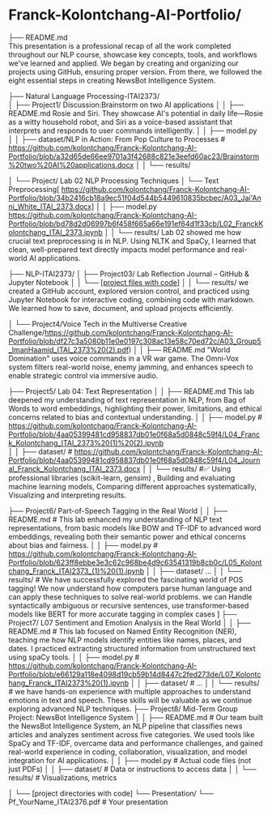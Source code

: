 # Franck-Kolontchang-AI-Portfolio/
├── README.md  
This presentation is a professional recap of all the work completed throughout our NLP course, showcase key concepts, tools, and workflows we've learned and applied. We began by creating and organizing our projects using GitHub, ensuring proper version. From there, we followed the eight essential steps in creating NewsBot Intelligence System. 

├── Natural Language Processing-ITAI2373/      
│   ├── Project1/ Discussion:Brainstorm on two AI applications
│   │   ├── README.md     Rosie and Siri. They showcase AI's potential in daily life—Rosie as a witty household robot, and Siri as a voice-based assistant that interprets and responds to user commands intelligently.
│   │   ├── model.py           
│   │   ├── dataset/NLP in Action: From Pop Culture to Processes # https://github.com/kolontchang/Franck-Kolontchang-AI-Portfolio/blob/a32d65de66ee9701a3f42688c821e3eefd60ac23/Brainstorm%20two%20AI%20applications.docx
│   │   └── results/  

│   └── Project/  Lab 02 NLP Processing Techniques
│       └── Text Preprocessing[ https://github.com/kolontchang/Franck-Kolontchang-AI-Portfolio/blob/34b2416cb18a9ec51f04d544b5449610835bcbec/A03_Jai'Anni_White_ITAI_2373.docx]
│   │   ├── model.py            https://github.com/kolontchang/Franck-Kolontchang-AI-Portfolio/blob/bd78d2d06997b6f458f665a66e191ef64d1f33cb/L02_FranckKolontchang_ITAI_2373.ipynb
│   │   └── results/  Lab 02 showed me how crucial text preprocessing is in NLP. Using NLTK and SpaCy, I learned that clean, well-prepared text directly impacts model performance and real-world AI applications.
                 
├── NLP-ITAI2373/
│   ├── Project03/ Lab Reflection Journal – GitHub & Jupyter Notebook
│   │   └── [[project files with code](https://github.com/kolontchang/Franck-Kolontchang-AI-Portfolio/blob/42df5133677352fa3eae506fab4b14f04cb42b2a/L03a_Franck_Kolontchang_ITAI1378%20(1).docx)]
│   │   └── results/ we created a GitHub account, explored version control, and practiced using Jupyter Notebook for interactive coding, combining code with markdown. We learned how to save, document, and upload projects efficiently.
     
│   └── Project4/Voice Tech in the Multiverse Creative Challenge/https://github.com/kolontchang/Franck-Kolontchang-AI-Portfolio/blob/df27c3a5080b11e0e0197c308ac13e58c70ed72c/A03_Group5_ImanHaamid_ITAI_2373%20(2).pdf)
│   │   ├── README.md  "World Domination" uses voice commands in a VR war game. The Omni-Vox system filters real-world noise, enemy jamming, and enhances speech to enable strategic control via immersive audio.

├── Project5/ Lab 04: Text Representation
│   │   ├── README.md           This lab deepened my understanding of text representation in NLP, from Bag of Words to word embeddings, highlighting their power, limitations, and ethical concerns related to bias and contextual understanding.
│   │   ├── model.py            # https://github.com/kolontchang/Franck-Kolontchang-AI-Portfolio/blob/4aa05399481cd958837db01e0f68a5d0848c59f4/L04_Franck_Kolontchang_ITAI_2373%20(1)%20(2).ipynb      
│   │   ├── dataset/            # https://github.com/kolontchang/Franck-Kolontchang-AI-Portfolio/blob/4aa05399481cd958837db01e0f68a5d0848c59f4/L04_Journal_Franck_Kolontchang_ITAI_2373.docx
│   │   └── results/            #✅ Using professional libraries (scikit-learn, gensim) , Building and evaluating machine learning models, Comparing different approaches systematically, Visualizing and interpreting results.

├── Project6/ Part-of-Speech Tagging in the Real World
│   │   ├── README.md           # This lab enhanced my understanding of NLP text representations, from basic models like BOW and TF-IDF to advanced word embeddings, revealing both their semantic power and ethical concerns about bias and fairness.
│   │   ├── model.py            # https://github.com/kolontchang/Franck-Kolontchang-AI-Portfolio/blob/623ff8ebbe3e3c62c968be4d9c63541319b8cb0c/L05_Kolontchang_Franck_ITAI2373_(1)%20(1).ipynb
│   │   ├── dataset/            ...
│   │   └── results/            # We have successfully explored the fascinating world of POS tagging! We now understand how computers parse human language and can apply these techniques to solve real-world problems. we can Handle syntactically ambiguous or recursive sentences, use transformer-based models like BERT for more accurate tagging in complex cases ]
├── Project7/ L07 Sentiment and Emotion Analysis in the Real World
│   │   ├── README.md           # This lab focused on Named Entity Recognition (NER), teaching me how NLP models identify entities like names, places, and dates. I practiced extracting structured information from unstructured text using spaCy tools.
│   │   ├── model.py            # https://github.com/kolontchang/Franck-Kolontchang-AI-Portfolio/blob/e66129a118e4098d19cb59b14d8447c2fed273de/L07_Kolontchang_Franck_ITAI2373%20(1).ipynb
│   │   ├── dataset/            # ...
│   │   └── results/            # we have hands-on experience with multiple approaches to understand emotions in text and speech. These skills will be valuable as we continue exploring advanced NLP techniques.
├── Project8/ Mid-Term Group Project: NewsBot Intelligence System
│   │   ├── README.md           # Our team built the NewsBot Intelligence System, an NLP pipeline that classifies news articles and analyzes sentiment across five categories. We used tools like SpaCy and TF-IDF, overcame data and performance challenges, and gained real-world experience in coding, collaboration, visualization, and model integration for AI applications.
│   │   ├── model.py            # Actual code files (not just PDFs)
│   │   ├── dataset/            # Data or instructions to access data
│   │   └── results/            # Visualizations, metrics


│   └── [project directories with code]
└── Presentation/
    └── Pf_YourName_ITAI2376.pdf  # Your presentation
